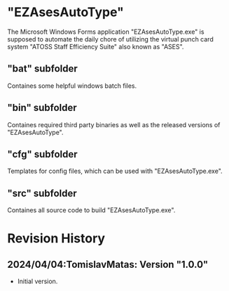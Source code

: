 # "EZAsesAutoType"
The Microsoft Windows Forms application "EZAsesAutoType.exe" is supposed 
to automate the daily chore of utilizing the virtual punch card system 
"ATOSS Staff Efficiency Suite" also known as "ASES".

## "bat" subfolder
Containes some helpful windows batch files.

## "bin" subfolder
Containes required third party binaries as well as the released 
versions of "EZAsesAutoType".

## "cfg" subfolder
Templates for config files, which can be used with  "EZAsesAutoType.exe".

## "src" subfolder
Containes all source code to build "EZAsesAutoType.exe".

# Revision History
## 2024/04/04:TomislavMatas: Version "1.0.0"
* Initial version.
